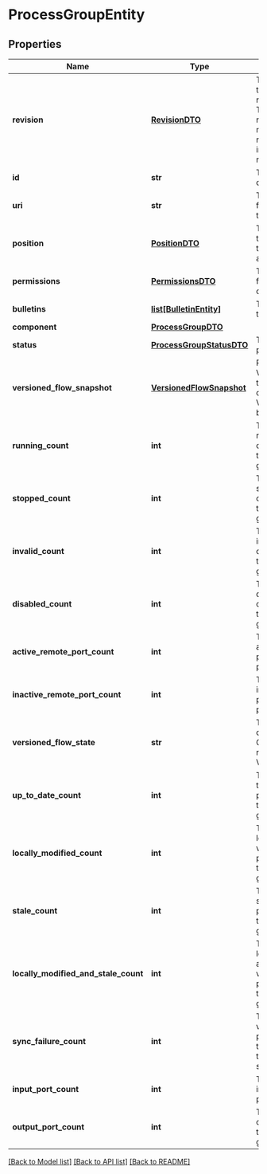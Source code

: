 # ProcessGroupEntity

## Properties
Name | Type | Description | Notes
------------ | ------------- | ------------- | -------------
**revision** | [**RevisionDTO**](RevisionDTO.md) | The revision for this request/response. The revision is required for any mutable flow requests and is included in all responses. | [optional] 
**id** | **str** | The id of the component. | [optional] 
**uri** | **str** | The URI for futures requests to the component. | [optional] 
**position** | [**PositionDTO**](PositionDTO.md) | The position of this component in the UI if applicable. | [optional] 
**permissions** | [**PermissionsDTO**](PermissionsDTO.md) | The permissions for this component. | [optional] 
**bulletins** | [**list[BulletinEntity]**](BulletinEntity.md) | The bulletins for this component. | [optional] 
**component** | [**ProcessGroupDTO**](ProcessGroupDTO.md) |  | [optional] 
**status** | [**ProcessGroupStatusDTO**](ProcessGroupStatusDTO.md) | The status of the process group. | [optional] 
**versioned_flow_snapshot** | [**VersionedFlowSnapshot**](VersionedFlowSnapshot.md) | Returns the Versioned Flow that describes the contents of the Versioned Flow to be imported | [optional] 
**running_count** | **int** | The number of running components in this process group. | [optional] 
**stopped_count** | **int** | The number of stopped components in the process group. | [optional] 
**invalid_count** | **int** | The number of invalid components in the process group. | [optional] 
**disabled_count** | **int** | The number of disabled components in the process group. | [optional] 
**active_remote_port_count** | **int** | The number of active remote ports in the process group. | [optional] 
**inactive_remote_port_count** | **int** | The number of inactive remote ports in the process group. | [optional] 
**versioned_flow_state** | **str** | The current state of the Process Group, as it relates to the Versioned Flow | [optional] 
**up_to_date_count** | **int** | The number of up to date versioned process groups in the process group. | [optional] 
**locally_modified_count** | **int** | The number of locally modified versioned process groups in the process group. | [optional] 
**stale_count** | **int** | The number of stale versioned process groups in the process group. | [optional] 
**locally_modified_and_stale_count** | **int** | The number of locally modified and stale versioned process groups in the process group. | [optional] 
**sync_failure_count** | **int** | The number of versioned process groups in the process group that are unable to sync to a registry. | [optional] 
**input_port_count** | **int** | The number of input ports in the process group. | [optional] 
**output_port_count** | **int** | The number of output ports in the process group. | [optional] 

[[Back to Model list]](../README.md#documentation-for-models) [[Back to API list]](../README.md#documentation-for-api-endpoints) [[Back to README]](../README.md)


